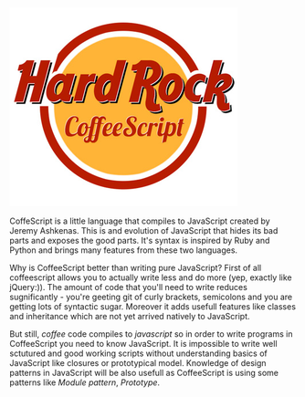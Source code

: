 ![Hard Rock Coffeescript](assets/hard_rock.jpg)

CoffeScript is a little language that compiles to JavaScript created by Jeremy Ashkenas. This is and evolution of JavaScript that hides its bad parts and exposes the good parts. It's syntax is inspired by Ruby and Python and brings many features from these two languages.

Why is CoffeeScript better than writing pure JavaScript? First of all coffeescript allows you to actually write less and do more (yep, exactly like jQuery:)). The amount of code that you'll need to write reduces sugnificantly - you're geeting git of curly brackets, semicolons and you are getting lots of syntactic sugar. Moreover it adds usefull features like classes and inheritance which are not yet arrived natively to JavaScript.

But still, *coffee* code compiles to *javascript* so in order to write programs in CoffeeScript you need to know JavaScript. It is impossible to write well sctutured and good working scripts without understanding basics of JavaScript like closures or prototypical model. Knowledge of design patterns in JavaScript will be also usefull as CoffeeScript is using some patterns like *Module pattern*, *Prototype*.
